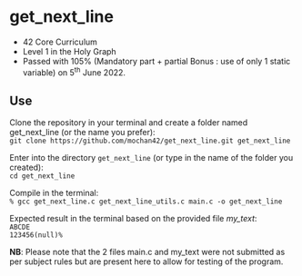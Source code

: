 # get_next_line
* 42 Core Curriculum
* Level 1 in the Holy Graph
* Passed with 105% (Mandatory part + partial Bonus : use of only 1 static variable) on 5<sup>th</sup> June 2022.

## Use

Clone the repository in your terminal and create a folder named get_next_line (or the name you prefer):<br>
`git clone https://github.com/mochan42/get_next_line.git get_next_line`

Enter into the directory `get_next_line` (or type in the name of the folder you created):<br>
`cd get_next_line`

Compile in the terminal:<br>
`% gcc get_next_line.c get_next_line_utils.c main.c -o get_next_line`

Expected result in the terminal based on the provided file <i>my_text</i>:<br>
`ABCDE`<br>
`123456(null)%`<br>

<b>NB</b>: Please note that the 2 files main.c and my_text were not submitted as per subject rules but are present here to allow for testing of the program.
